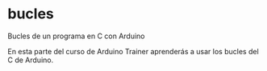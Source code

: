 # bucles
Bucles de un programa en C con Arduino

En esta parte del curso de Arduino Trainer aprenderás a usar los bucles del C de Arduino.

